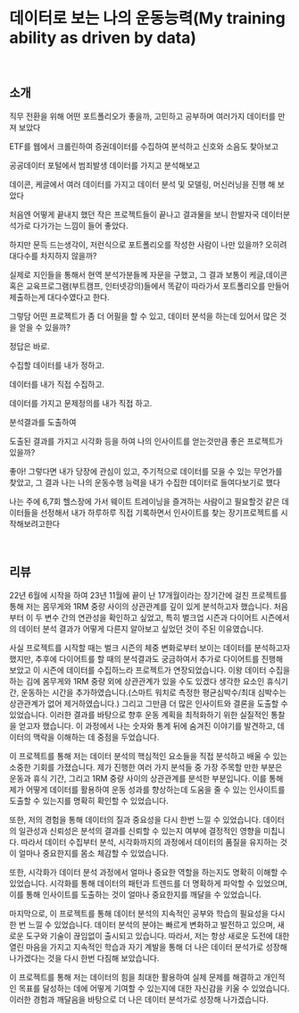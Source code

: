 #  데이터로 보는 나의 운동능력(My training ability as driven by data)

<br/>

## 소개

직무 전환을 위해 어떤 포트폴리오가 좋을까, 고민하고 공부하며 여러가지 데이터를 만져 보았다

ETF를 웹에서 크롤린하여 증권데이터를 수집하여 분석하고 신호와 소음도 찾아보고

공공데이터 포털에서 범죄발생 데이터를 가지고 분석해보고

데이콘, 케글에서 여러 데이터를 가지고 데이터 분석 및 모델링, 머신러닝을 진행 해 보았다

 

처음엔 어떻게 끝내지 했던 작은 프로젝트들이 끝나고 결과물을 보니 한발자국 데이터분석가로 다가가는 느낌이 들어 좋았다.

하지만 문득 드는생각이, 저런식으로 포트폴리오를 작성한 사람이 나만 있을까? 오히려 대다수를 차지하지 않을까?

실제로 지인들을 통해서 현역 분석가분들께 자문을 구했고, 그 결과 보통이 케글,데이콘 혹은 교육프로그램(부트캠프, 인터넷강의)들에서 똑같이 따라가서 포트폴리오를 만들어 제출하는게 대다수였다고 한다.

 

그렇담 어떤 프로젝트가 좀 더 어필을 할 수 있고, 데이터 분석을 하는데 있어서 많은 것을 얻을 수 있을까?

 

정답은 바로.

수집할 데이터를 내가 정하고.

데이터를 내가 직접 수집하고.

데이터를 가지고 문제정의를 내가 직접 하고.

분석결과를 도출하여

도출된 결과를 가지고 시각화 등을 하여 나의 인사이트를 얻는것만큼 좋은 프로젝트가 있을까?

 

좋아! 그렇다면 내가 당장에 관심이 있고, 주기적으로 데이터를 모을 수 있는 무언가를 찾았고, 그 결과 나는 나의 운동수행 능력을 내가 수집한 데이터로 들여다보기로 했다

 

나는 주에 6,7회 헬스장에 가서 웨이트 트레이닝을 즐겨하는 사람이고 필요할것 같은 데이터들을 선정해서 내가 하루하루 직접 기록하면서 인사이트를 찾는 장기프로젝트를 시작해보려고한다

<br/>

  ## 리뷰

  22년 6월에 시작을 하여 23년 11월에 끝이 난 17개월이라는 장기간에 걸친 프로젝트를 통해 저는 몸무게와 1RM 중량 사이의 상관관계를 깊이 있게 분석하고자 했습니다. 처음부터 이 두 변수 간의 연관성을 확인하고 싶었고, 특히 벌크업 시즌과 다이어트 시즌에서의 데이터 분석 결과가 어떻게 다른지 알아보고 싶었던 것이 주된 이유였습니다.

사실 프로젝트를 시작할 때는 벌크 시즌의 체중 변화로부터 보이는 데이터를 분석하고자 했지만, 추후에 다이어트를 할 때의 분석결과도 궁금하여서 추가로 다이어트를 진행해 보았고 이 시즌에 데이터를 수집하느라 프로젝트가 연장되었습니다. 이왕 데이터 수집을 하는 김에 몸무게와 1RM 중량 외에 상관관계가 있을 수도 있겠다 생각한 요소인 휴식기간, 운동하는 시간을 추가하였습니다.(스마트 워치로 측정한  평균심박수/최대 심박수는 상관관계가 없어 제거하였습니다.)  그리고 그만큼 더 많은 인사이트와 결론을 도출할 수 있었습니다. 이러한 결과를 바탕으로 향후 운동 계획을 최적화하기 위한 실질적인 통찰을 얻고자 했습니다. 이 과정에서 나는 숫자와 통계 뒤에 숨겨진 이야기를 발견하고, 데이터의 맥락을 이해하는 데 중점을 두었습니다.


이 프로젝트를 통해 저는 데이터 분석의 핵심적인 요소들을 직접 분석하고 배울 수 있는 소중한 기회를 가졌습니다. 제가 진행한 여러 가지 분석들 중 가장 주목할 만한 부분은 운동과 휴식 기간, 그리고 1RM 중량 사이의 상관관계를 분석한 부분입니다. 이를 통해 제가 어떻게 데이터를 활용하여 운동 성과를 향상하는데 도움을 줄 수 있는 인사이트를 도출할 수 있는지를 명확히 확인할 수 있었습니다.

또한, 저의 경험을 통해 데이터의 질과 중요성을 다시 한번 느낄 수 있었습니다. 데이터의 일관성과 신뢰성은 분석의 결과를 신뢰할 수 있는지 여부에 결정적인 영향을 미칩니다. 따라서 데이터 수집부터 분석, 시각화까지의 과정에서 데이터의 품질을 유지하는 것이 얼마나 중요한지를 몸소 체감할 수 있었습니다.

또한, 시각화가 데이터 분석 과정에서 얼마나 중요한 역할을 하는지도 명확히 이해할 수 있었습니다. 시각화를 통해 데이터의 패턴과 트렌드를 더 명확하게 파악할 수 있었으며, 이를 통해 인사이트를 도출하는 것이 얼마나 중요한지를 깨달을 수 있었습니다.

마지막으로, 이 프로젝트를 통해 데이터 분석의 지속적인 공부와 학습의 필요성을 다시 한 번 느낄 수 있었습니다. 데이터 분석의 분야는 빠르게 변화하고 발전하고 있으며, 새로운 도구와 기술이 끊임없이 출시되고 있습니다. 따라서, 저는 항상 새로운 도전에 대한 열린 마음을 가지고 지속적인 학습과 자기 계발을 통해 더 나은 데이터 분석가로 성장해 나가겠다는 것을 다시 한번 다짐해 보았습니다.

이 프로젝트를 통해 저는 데이터의 힘을 최대한 활용하여 실제 문제를 해결하고 개인적인 목표를 달성하는 데에 어떻게 기여할 수 있는지에 대한 자신감을 키울 수 있었습니다. 이러한 경험과 깨달음을 바탕으로 더 나은 데이터 분석가로 성장해 나가겠습니다.
